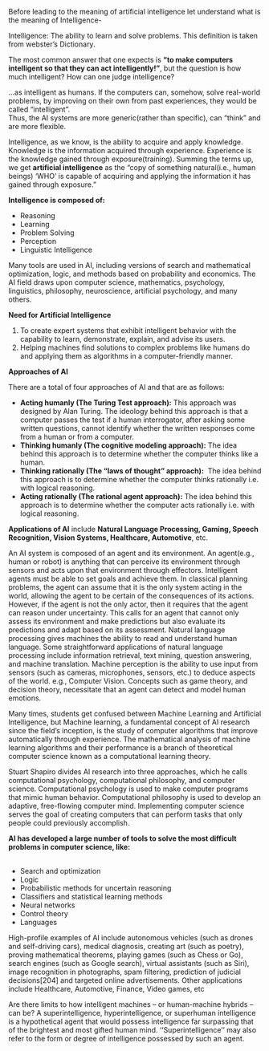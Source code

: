 Before leading to the meaning of artificial intelligence let understand what is the meaning of Intelligence- 

Intelligence: The ability to learn and solve problems. This definition is taken from webster’s Dictionary. 

The most common answer that one expects is **“to make computers intelligent so that they can act intelligently!”**, but the question is how much intelligent? How can one judge intelligence? 

…as intelligent as humans. If the computers can, somehow, solve real-world problems, by improving on their own from past experiences, they would be called “intelligent”.   
Thus, the AI systems are more generic(rather than specific), can “think” and are more flexible. 

Intelligence, as we know, is the ability to acquire and apply knowledge. Knowledge is the information acquired through experience. Experience is the knowledge gained through exposure(training). Summing the terms up, we get **artificial intelligence** as the “copy of something natural(i.e., human beings) ‘WHO’ is capable of acquiring and applying the information it has gained through exposure.” 

**Intelligence is composed of:**  

- Reasoning
- Learning
- Problem Solving
- Perception
- Linguistic Intelligence

Many tools are used in AI, including versions of search and mathematical optimization, logic, and methods based on probability and economics. The AI field draws upon computer science, mathematics, psychology, linguistics, philosophy, neuroscience, artificial psychology, and many others. 

**Need for Artificial Intelligence**  

1. To create expert systems that exhibit intelligent behavior with the capability to learn, demonstrate, explain, and advise its users.
2. Helping machines find solutions to complex problems like humans do and applying them as algorithms in a computer-friendly manner.

**Approaches of AI**

There are a total of four approaches of AI and that are as follows:

- **Acting humanly (The Turing Test approach):** This approach was designed by Alan Turing. The ideology behind this approach is that a computer passes the test if a human interrogator, after asking some written questions, cannot identify whether the written responses come from a human or from a computer.
- **Thinking humanly (The cognitive modeling approach):** The idea behind this approach is to determine whether the computer thinks like a human. 
- **Thinking rationally (The “laws of thought” approach):**  The idea behind this approach is to determine whether the computer thinks rationally i.e. with logical reasoning. 
- **Acting rationally (The rational agent approach):** The idea behind this approach is to determine whether the computer acts rationally i.e. with logical reasoning. 

**Applications of AI** include **Natural Language Processing, Gaming, Speech Recognition, Vision Systems, Healthcare, Automotive**, etc. 

An AI system is composed of an agent and its environment. An agent(e.g., human or robot) is anything that can perceive its environment through sensors and acts upon that environment through effectors. Intelligent agents must be able to set goals and achieve them. In classical planning problems, the agent can assume that it is the only system acting in the world, allowing the agent to be certain of the consequences of its actions. However, if the agent is not the only actor, then it requires that the agent can reason under uncertainty. This calls for an agent that cannot only assess its environment and make predictions but also evaluate its predictions and adapt based on its assessment. Natural language processing gives machines the ability to read and understand human language. Some straightforward applications of natural language processing include information retrieval, text mining, question answering, and machine translation. Machine perception is the ability to use input from sensors (such as cameras, microphones, sensors, etc.) to deduce aspects of the world. e.g., Computer Vision. Concepts such as game theory, and decision theory, necessitate that an agent can detect and model human emotions. 

Many times, students get confused between Machine Learning and Artificial Intelligence, but Machine learning, a fundamental concept of AI research since the field’s inception, is the study of computer algorithms that improve automatically through experience. The mathematical analysis of machine learning algorithms and their performance is a branch of theoretical computer science known as a computational learning theory. 

Stuart Shapiro divides AI research into three approaches, which he calls computational psychology, computational philosophy, and computer science. Computational psychology is used to make computer programs that mimic human behavior. Computational philosophy is used to develop an adaptive, free-flowing computer mind. Implementing computer science serves the goal of creating computers that can perform tasks that only people could previously accomplish. 

**AI has developed a large number of tools to solve the most difficult problems in computer science, like:**   
 

- Search and optimization
- Logic
- Probabilistic methods for uncertain reasoning
- Classifiers and statistical learning methods
- Neural networks
- Control theory
- Languages

High-profile examples of AI include autonomous vehicles (such as drones and self-driving cars), medical diagnosis, creating art (such as poetry), proving mathematical theorems, playing games (such as Chess or Go), search engines (such as Google search), virtual assistants (such as Siri), image recognition in photographs, spam filtering, prediction of judicial decisions[204] and targeted online advertisements. Other applications include Healthcare, Automotive, Finance, Video games, etc 

Are there limits to how intelligent machines – or human-machine hybrids – can be? A superintelligence, hyperintelligence, or superhuman intelligence is a hypothetical agent that would possess intelligence far surpassing that of the brightest and most gifted human mind. ‘‘Superintelligence’’ may also refer to the form or degree of intelligence possessed by such an agent.
